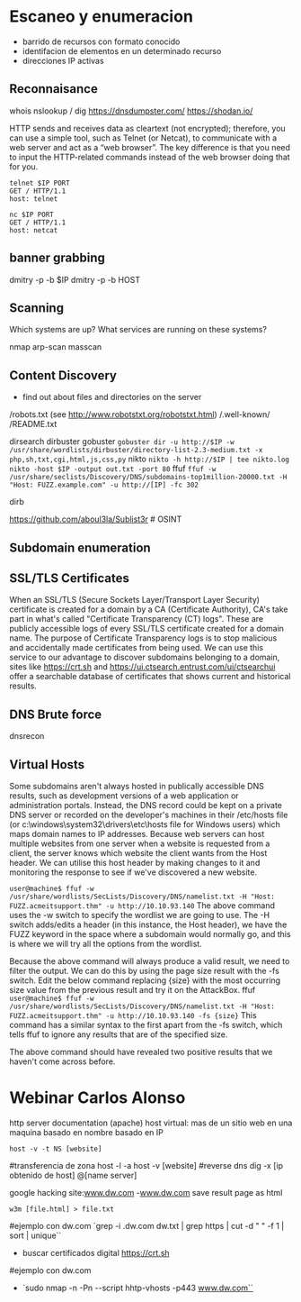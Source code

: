 # Escaneo y enumeracion


- barrido de recursos con formato conocido
- identifacion de elementos en un determinado recurso
- direcciones IP activas


## Reconnaisance
whois
nslookup / dig
https://dnsdumpster.com/
https://shodan.io/





HTTP sends and receives data as cleartext (not encrypted); therefore, you can use a simple tool, such as Telnet (or Netcat), to communicate with a web server and act as a “web browser”. The key difference is that you need to input the HTTP-related commands instead of the web browser doing that for you.

```
telnet $IP PORT
GET / HTTP/1.1
host: telnet
```

```
nc $IP PORT
GET / HTTP/1.1
host: netcat
```

## banner grabbing
dmitry -p -b $IP
dmitry -p -b HOST


## Scanning
Which systems are up?
What services are running on these systems?

nmap
arp-scan
masscan





## Content Discovery

- find out about files and directories on the server

/robots.txt (see <http://www.robotstxt.org/robotstxt.html>)
/.well-known/
/README.txt


dirsearch
dirbuster
gobuster
	`gobuster dir -u http://$IP -w /usr/share/wordlists/dirbuster/directory-list-2.3-medium.txt -x php,sh,txt,cgi,html,js,css,py`
nikto
	`nikto -h http://$IP | tee nikto.log`
    `nikto -host $IP -output out.txt -port 80`
ffuf
    `ffuf -w /usr/share/seclists/Discovery/DNS/subdomains-top1million-20000.txt -H "Host: FUZZ.example.com" -u http://[IP] -fc 302`

dirb

https://github.com/aboul3la/Sublist3r # OSINT

















## Subdomain enumeration

## SSL/TLS Certificates
When an SSL/TLS (Secure Sockets Layer/Transport Layer Security) certificate is created for a domain by a CA (Certificate Authority), CA's take part in what's called "Certificate Transparency (CT) logs". These are publicly accessible logs of every SSL/TLS certificate created for a domain name. The purpose of Certificate Transparency logs is to stop malicious and accidentally made certificates from being used. We can use this service to our advantage to discover subdomains belonging to a domain, sites like https://crt.sh and https://ui.ctsearch.entrust.com/ui/ctsearchui offer a searchable database of certificates that shows current and historical results.

## DNS Brute force
dnsrecon


## Virtual Hosts
Some subdomains aren't always hosted in publically accessible DNS results, such as development versions of a web application or administration portals. Instead, the DNS record could be kept on a private DNS server or recorded on the developer's machines in their /etc/hosts file (or c:\windows\system32\drivers\etc\hosts file for Windows users) which maps domain names to IP addresses. 
Because web servers can host multiple websites from one server when a website is requested from a client, the server knows which website the client wants from the Host header. We can utilise this host header by making changes to it and monitoring the response to see if we've discovered a new website.

`user@machine$ ffuf -w /usr/share/wordlists/SecLists/Discovery/DNS/namelist.txt -H "Host: FUZZ.acmeitsupport.thm" -u http://10.10.93.140`
The above command uses the -w switch to specify the wordlist we are going to use. The -H switch adds/edits a header (in this instance, the Host header), we have the FUZZ keyword in the space where a subdomain would normally go, and this is where we will try all the options from the wordlist.

Because the above command will always produce a valid result, we need to filter the output. We can do this by using the page size result with the -fs switch. Edit the below command replacing {size} with the most occurring size value from the previous result and try it on the AttackBox.
ffuf
`user@machine$ ffuf -w /usr/share/wordlists/SecLists/Discovery/DNS/namelist.txt -H "Host: FUZZ.acmeitsupport.thm" -u http://10.10.93.140 -fs {size}`
This command has a similar syntax to the first apart from the -fs switch, which tells ffuf to ignore any results that are of the specified size.

The above command should have revealed two positive results that we haven't come across before.




# Webinar Carlos Alonso
http server  documentation (apache)
host virtual:  mas de un sitio web en una maquina
	basado en nombre
	basado en IP

`host -v -t NS [website]`

#transferencia de zona
host -l -a 
host -v [website]
#reverse dns
dig -x [ip obtenido de host] @[name server]



google hacking
site:www.dw.com -www.dw.com
save result page as html

`w3m [file.html] > file.txt`

#ejemplo con dw.com
`grep -i \.dw.com dw.txt | grep https | cut -d " " -f 1 | sort | unique``

- buscar certificados digital <https://crt.sh>



#ejemplo con dw.com
- `sudo nmap -n -Pn --script hhtp-vhosts -p443 www.dw.com``












